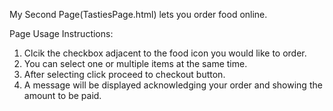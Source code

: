 My Second Page(TastiesPage.html) lets you order food online.

Page Usage Instructions:
1. Clcik the checkbox adjacent to the food icon you would like to order.
2. You can select one or multiple items at the same time.
3. After selecting click proceed to checkout button.
4. A message will be displayed acknowledging your order and showing the amount to be paid.
